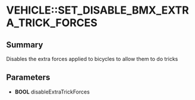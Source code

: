 # VEHICLE::SET_DISABLE_BMX_EXTRA_TRICK_FORCES

## Summary
Disables the extra forces applied to bicycles to allow them to do tricks

## Parameters
* **BOOL** disableExtraTrickForces